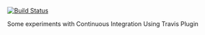 [![Build Status](https://travis-ci.com/Mahay316/travis_ci.svg?branch=main)](https://travis-ci.com/Mahay316/travis_ci)

Some experiments with Continuous Integration Using Travis Plugin
